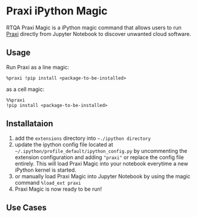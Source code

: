 # Praxi iPython Magic
RTQA Praxi Magic is a iPython magic command that allows users to run [Praxi](https://github.com/peaclab/praxi) directly from Jupyter Notebook to discover unwanted cloud software.

## Usage
Run Praxi as a line magic:
```
%praxi !pip install <package-to-be-installed>
```
as a cell magic:
```
%%praxi
!pip install <package-to-be-installed>
```
## Installataion
1. add the `extensions` directory into `~./ipython directory`
2. update the ipython config file located at `~/.ipython/profile_default/ipython_config.py` by uncommenting the extension configuration and adding `"praxi"` or replace the config file entirely. This will load Praxi Magic into your notebook everytime a new iPython kernel is started.
3. or manually load Praxi Magic into Jupyter Notebook by using the magic command `%load_ext praxi`
4. Praxi Magic is now ready to be run!

## Use Cases

